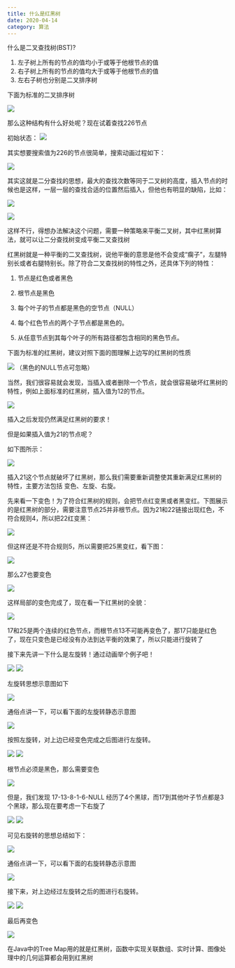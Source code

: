 ```yaml
---
title: 什么是红黑树
date: 2020-04-14
category: 算法  
---
```


什么是二叉查找树(BST)?

1. 左子树上所有的节点的值均小于或等于他根节点的值
2. 右子树上所有的节点的值均大于或等于他根节点的值
3. 左右子树也分别是二叉排序树

<!-- more -->

下面为标准的二叉排序树

![](./img/004/1.jpeg)

那么这种结构有什么好处呢？现在试着查找226节点

初始状态：
![](./img/004/2.jpeg)

其实想要搜索值为226的节点很简单，搜索动画过程如下：

![](./img/004/3.gif)

其实这就是二分查找的思想，最大的查找次数等同于二叉树的高度，插入节点的时候也是这样，一层一层的查找合适的位置然后插入，但他也有明显的缺陷，比如：

![](./img/004/4.jpeg)

![](./img/004/5.jpeg)

这样不行，得想办法解决这个问题，需要一种策略来平衡二叉树，其中红黑树算法，就可以让二分查找树变成平衡二叉查找树

红黑树就是一种平衡的二叉查找树，说他平衡的意思是他不会变成“瘸子”，左腿特别长或者右腿特别长。除了符合二叉查找树的特性之外，还具体下列的特性：

1. 节点是红色或者黑色

2. 根节点是黑色

3. 每个叶子的节点都是黑色的空节点（NULL）

4. 每个红色节点的两个子节点都是黑色的。

5. 从任意节点到其每个叶子的所有路径都包含相同的黑色节点。

下面为标准的红黑树，建议对照下面的图理解上边写的红黑树的性质

![](./img/004/6.jpeg)
（黑色的NULL节点可忽略）

当然，我们很容易就会发现，当插入或者删除一个节点，就会很容易破坏红黑树的特性，例如上面标准的红黑树，插入值为12的节点。

![](./img/004/7.jpeg)

插入之后发现仍然满足红黑树的要求！

但是如果插入值为21的节点呢？

如下图所示：

![](./img/004/8.jpeg)

插入21这个节点就破坏了红黑树，那么我们需要重新调整使其重新满足红黑树的特性，主要方法包括 变色、左旋、右旋。

先来看一下变色！为了符合红黑树的规则，会把节点红变黑或者黑变红。下图展示的是红黑树的部分，需要注意节点25并非根节点。因为21和22链接出现红色，不符合规则4，所以把22红变黑：

![](./img/004/9.jpeg)

但这样还是不符合规则5，所以需要把25黑变红，看下图：

![](./img/004/10.jpeg)

那么27也要变色

![](./img/004/11.jpeg)

这样局部的变色完成了，现在看一下红黑树的全貌：

![](./img/004/12.jpeg)

17和25是两个连续的红色节点，而根节点13不可能再变色了，那17只能是红色了，现在只变色是已经没有办法到达平衡的效果了，所以只能进行旋转了

接下来先讲一下什么是左旋转！通过动画举个例子吧！

![](./img/004/13.gif)
![](./img/004/14.gif)

左旋转思想示意图如下

![](./img/004/15.jpeg)

通俗点讲一下，可以看下面的左旋转静态示意图

![](./img/004/16.jpeg)

按照左旋转，对上边已经变色完成之后图进行左旋转。

![](./img/004/17.jpeg)
![](./img/004/18.jpeg)

根节点必须是黑色，那么需要变色

![](./img/004/19.jpeg)

但是，我们发现 17-13-8-1-6-NULL 经历了4个黑球，而17到其他叶子节点都是3个黑球，那么现在要考虑一下右旋了

![](./img/004/20.gif)
![](./img/004/21.gif)

可见右旋转的思想总结如下：

![](./img/004/22.jpeg)

通俗点讲一下，可以看下面的右旋转静态示意图

![](./img/004/23.jpeg)

接下来，对上边经过左旋转之后的图进行右旋转。

![](./img/004/24.jpeg)
![](./img/004/25.jpeg)

最后再变色

![](./img/004/26.jpeg)

在Java中的Tree Map用的就是红黑树，函数中实现关联数组、实时计算、图像处理中的几何运算都会用到红黑树


<!-- 
![](./img/004/.gif)

![](./img/004/.jpeg) -->
